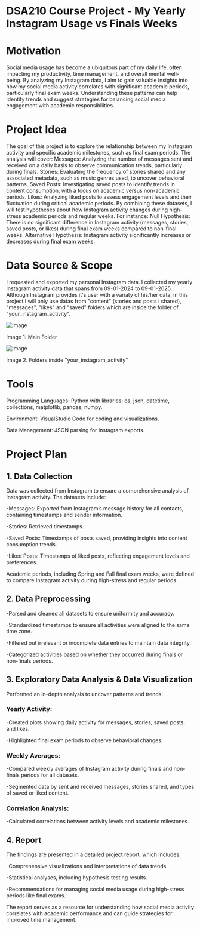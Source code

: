 # DSA210 Course Project - My Yearly Instagram Usage vs Finals Weeks 

# Motivation
Social media usage has become a ubiquitous part of my daily life, often impacting my productivity, time management, and overall mental well-being. By analyzing my Instagram data, I aim to gain valuable insights into how my social media activity correlates with significant academic periods, particularly final exam weeks. Understanding these patterns can help identify trends and suggest strategies for balancing social media engagement with academic responsibilities.

# Project Idea
The goal of this project is to explore the relationship between my Instagram activity and specific academic milestones, such as final exam periods. The analysis will cover:
Messages: Analyzing the number of messages sent and received on a daily basis to observe communication trends, particularly during finals.
Stories: Evaluating the frequency of stories shared and any associated metadata, such as music genres used, to uncover behavioral patterns.
Saved Posts: Investigating saved posts to identify trends in content consumption, with a focus on academic versus non-academic periods.
Likes: Analyzing liked posts to assess engagement levels and their fluctuation during critical academic periods.
By combining these datasets, I will test hypotheses about how Instagram activity changes during high-stress academic periods and regular weeks. For instance:
Null Hypothesis: There is no significant difference in Instagram activity (messages, stories, saved posts, or likes) during final exam weeks compared to non-final weeks.
Alternative Hypothesis: Instagram activity significantly increases or decreases during final exam weeks.

# Data Source & Scope
I requested and exported my personal Instagram data. I collected my yearly Instagram activity data that spans from 09-01-2024 to 09-01-2025. Although Instagram provides it's user with a variaty of his/her data, in this project I will only use datas from "content" (stories and posts i shared), "messages", "likes" and "saved" folders which are inside the folder of "your_instagram_activity".

![image](https://github.com/user-attachments/assets/4a08f135-faa6-43c7-9a3e-600ab6c48c33)

Image 1: Main Folder 


![image](https://github.com/user-attachments/assets/b3a5602a-bb5f-4f74-85a3-41c69fdf31b1)

Image 2: Folders inside "your_instagram_activity"


# Tools 

Programming Languages: Python with libraries: os, json, datetime, collections, matplotlib, pandas, numpy.

Environment: VisualStudio Code for coding and visualizations.

Data Management: JSON parsing for Instagram exports.

# Project Plan
## 1. Data Collection
Data was collected from Instagram to ensure a comprehensive analysis of Instagram activity. The datasets include:

-Messages: Exported from Instagram’s message history for all contacts, containing timestamps and sender information.

-Stories: Retrieved timestamps.

-Saved Posts: Timestamps of posts saved, providing insights into content consumption trends.

-Liked Posts: Timestamps of liked posts, reflecting engagement levels and preferences.

Academic periods, including Spring and Fall final exam weeks, were defined to compare Instagram activity during high-stress and regular periods.

## 2. Data Preprocessing

-Parsed and cleaned all datasets to ensure uniformity and accuracy.

-Standardized timestamps to ensure all activities were aligned to the same time zone.

-Filtered out irrelevant or incomplete data entries to maintain data integrity.

-Categorized activities based on whether they occurred during finals or non-finals periods.


## 3. Exploratory Data Analysis & Data Visualization

Performed an in-depth analysis to uncover patterns and trends:

### Yearly Activity:

-Created plots showing daily activity for messages, stories, saved posts, and likes.

-Highlighted final exam periods to observe behavioral changes.

### Weekly Averages:

-Compared weekly averages of Instagram activity during finals and non-finals periods for all datasets.

-Segmented data by sent and received messages, stories shared, and types of saved or liked content.

### Correlation Analysis:

-Calculated correlations between activity levels and academic milestones.

## 4. Report

The findings are presented in a detailed project report, which includes:

-Comprehensive visualizations and interpretations of data trends.

-Statistical analyses, including hypothesis testing results.

-Recommendations for managing social media usage during high-stress periods like final exams.

The report serves as a resource for understanding how social media activity correlates with academic performance and can guide strategies for improved time management.


